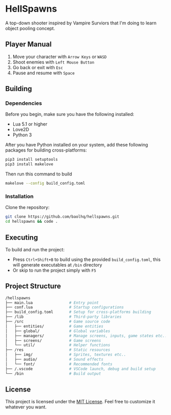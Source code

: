 # HellSpawns

A top-down shooter inspired by Vampire Surviors that I'm doing to learn object pooling concept.

## Player Manual

1. Move your character with `Arrow Keys` or `WASD`
2. Shoot enemies with `Left Mouse Button`
3. Go back or exit with <code>Esc</code>
4. Pause and resume with <code>Space</code>

## Building

### Dependencies

Before you begin, make sure you have the following installed:

- Lua 5.1 or higher
- Love2D
- Python 3

After you have Python installed on your system, add these following packages for building cross-platforms:

```sh
pip3 install setuptools
pip3 install makelove
```

Then run this command to build

```sh
makelove --config build_config.toml
```

### Installation

Clone the repository:

```sh
git clone https://github.com/baolhq/hellspawns.git
cd hellspawns && code .
```

## Executing

To build and run the project:

- Press `Ctrl+Shift+B` to build using the provided `build_config.toml`, this will generate executables at `/bin` directory
- Or skip to run the project simply with `F5`

## Project Structure

```sh
/hellspawns
├── main.lua                # Entry point
├── conf.lua                # Startup configurations
├── build_config.toml       # Setup for cross-platforms building
├── /lib                    # Third-party libraries
├── /src                    # Game source code
│   ├── entities/           # Game entities
│   ├── global/             # Global variables
│   ├── managers/           # Manage screens, inputs, game states etc..
│   ├── screens/            # Game screens
│   └── util/               # Helper functions
├── /res                    # Static resources
│   ├── img/                # Sprites, textures etc..
│   ├── audio/              # Sound effects
│   └── font/               # Recommended fonts
├── /.vscode                # VSCode launch, debug and build setup
└── /bin                    # Build output
```

## License

This project is licensed under the [MIT License](LICENSE.md). Feel free to customize it whatever you want.

